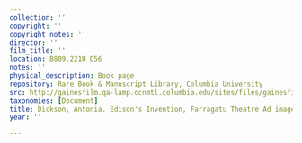 ```yaml
---
collection: ''
copyright: ''
copyright_notes: ''
director: ''
film_title: ''
location: B809.221U D56
notes: ''
physical_description: Book page
repository: Rare Book & Manuscript Library, Columbia University
src: http://gainesfilm.qa-lamp.ccnmtl.columbia.edu/sites/files/gainesfilm/images/1000102009.jpg
taxonomies: [Document]
title: Dickson, Antonia. Edison's Invention, Farragatu Theatre Ad image
year: ''

---
```

